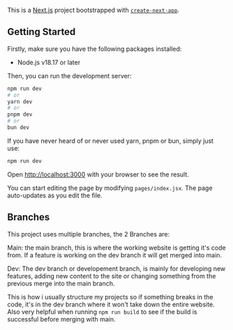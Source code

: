 This is a [Next.js](https://nextjs.org/) project bootstrapped with [`create-next-app`](https://github.com/vercel/next.js/tree/canary/packages/create-next-app).

## Getting Started

Firstly, make sure you have the following packages installed:

* Node.js v18.17 or later

Then, you can run the development server:

```bash
npm run dev
# or
yarn dev
# or
pnpm dev
# or
bun dev
```
If you have never heard of or never used yarn, pnpm or bun, simply just use:
```bash
npm run dev
```

Open [http://localhost:3000](http://localhost:3000) with your browser to see the result.

You can start editing the page by modifying `pages/index.jsx`. The page auto-updates as you edit the file.

## Branches
This project uses multiple branches, the 2 Branches are:

Main: the main branch, this is where the working website is getting it's code from. If a feature is working on the dev branch it will get merged into main.

Dev: The dev branch or developement branch, is mainly for developing new features, adding new content to the site or changing something from the previous merge into the main branch.

This is how i usually structure my projects so if something breaks in the code, it's in the dev branch where it won't take down the entire website. Also very helpful when running ```npm run build``` to see if the build is successful before merging with main.
